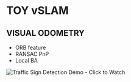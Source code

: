 # TOY vSLAM
## VISUAL ODOMETRY
* ORB feature
* RANSAC PnP
* Local BA
<img src="https://j.gifs.com/xvpX1q.gif" title="Traffic Sign Detection Demo - Click to Watch"/>